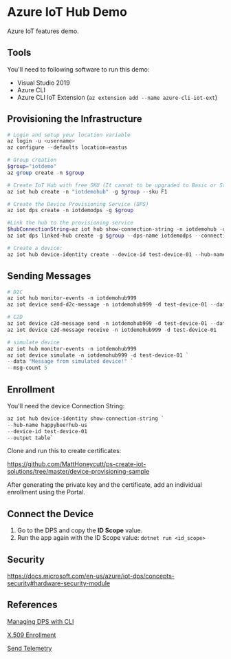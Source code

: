 # Azure IoT Hub Demo

Azure IoT features demo.

## Tools

You'll need to following software to run this demo:

* Visual Studio 2019
* Azure CLI
* Azure CLI IoT Extension (`az extension add --name azure-cli-iot-ext`)

## Provisioning the Infrastructure

```powershell
# Login and setup your location variable
az login -u <username>
az configure --defaults location=eastus

# Group creation
$group="iotdemo"
az group create -n $group

# Create IoT Hub with free SKU (It cannot to be upgraded to Basic or Standard)
az iot hub create -n "iotdemohub" -g $group --sku F1

# Create the Device Provisioning Service (DPS)
az iot dps create -n iotdemodps -g $group

#Link the hub to the provisioning service
$hubConnectionString=az iot hub show-connection-string -n iotdemohub -o tsv
az iot dps linked-hub create -g $group --dps-name iotdemodps --connection-string $hubConnectionString

# Create a device:
az iot hub device-identity create --device-id test-device-01 --hub-name iotdemohub
```

## Sending Messages

```powershell
# D2C
az iot hub monitor-events -n iotdemohub999
az iot device send-d2c-message -n iotdemohub999 -d test-device-01 --data 'Hello from Azure CLI'

# C2D
az iot device c2d-message send -n iotdemohub999 -d test-device-01 --data 'Hello, device, from Azure CLI'
az iot device c2d-message receive -n iotdemohub999 -d test-device-01

# simulate device
az iot hub monitor-events -n iotdemohub999
az iot device simulate -n iotdemohub999 -d test-device-01 `
--data "Message from simulated device!" `
--msg-count 5
```

## Enrollment

You'll need the device Connection String:

```powershell
az iot hub device-identity show-connection-string `
--hub-name happybeerhub-us
--device-id test-device-01
--output table`
```

Clone and run this to create certificates:

https://github.com/MattHoneycutt/ps-create-iot-solutions/tree/master/device-provisioning-sample

After generating the private key and the certificate, add an individual enrollment using the Portal.

## Connect the Device

1. Go to the DPS and copy the **ID Scope** value.
2. Run the app again with the ID Scope value: `dotnet run <id_scope>`

## Security

https://docs.microsoft.com/en-us/azure/iot-dps/concepts-security#hardware-security-module

## References

[Managing DPS with CLI](https://docs.microsoft.com/en-us/azure/iot-dps/how-to-manage-dps-with-cli)

[X.509 Enrollment](https://docs.microsoft.com/en-us/azure/iot-dps/quick-enroll-device-x509-csharp)

[Send Telemetry](https://docs.microsoft.com/en-us/azure/iot-hub/quickstart-send-telemetry-dotnet)
